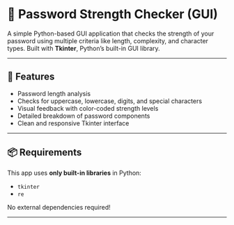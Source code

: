 # 🔐 Password Strength Checker (GUI)

A simple Python-based GUI application that checks the strength of your password using multiple criteria like length, complexity, and character types. Built with **Tkinter**, Python’s built-in GUI library.


---

## 🧠 Features

-  Password length analysis
-  Checks for uppercase, lowercase, digits, and special characters
-  Visual feedback with color-coded strength levels
-  Detailed breakdown of password components
-  Clean and responsive Tkinter interface

---

## 📦 Requirements

This app uses **only built-in libraries** in Python:
- `tkinter`
- `re`

No external dependencies required!

---
